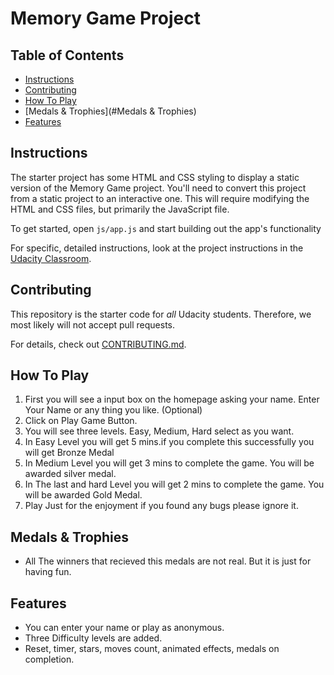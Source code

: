 # Memory Game Project

## Table of Contents

* [Instructions](#instructions)
* [Contributing](#contributing)
* [How To Play](#how-to-play)
* [Medals & Trophies](#Medals & Trophies)
* [Features](#Features)

## Instructions

The starter project has some HTML and CSS styling to display a static version of the Memory Game project. You'll need to convert this project from a static project to an interactive one. This will require modifying the HTML and CSS files, but primarily the JavaScript file.

To get started, open `js/app.js` and start building out the app's functionality

For specific, detailed instructions, look at the project instructions in the [Udacity Classroom](https://classroom.udacity.com/me).

## Contributing

This repository is the starter code for _all_ Udacity students. Therefore, we most likely will not accept pull requests.

For details, check out [CONTRIBUTING.md](CONTRIBUTING.md).

## How To Play

1. First you will see a input box on the homepage asking your name. Enter Your Name or any thing you like. (Optional)
2. Click on Play Game Button.
3. You will see three levels. Easy, Medium, Hard select as you want.
4. In Easy Level you will get 5 mins.if you complete this successfully you will get Bronze Medal
5. In Medium Level you will get 3 mins to complete the game. You will be awarded silver medal.
6. In The last and hard Level you will get 2 mins to complete the game. You will be awarded Gold Medal.
7. Play Just for the enjoyment if you found any bugs please ignore it.

## Medals & Trophies

* All The winners that recieved this medals are not real. But it is just for having fun.

## Features

* You can enter your name or play as anonymous.    
* Three Difficulty levels are added.
* Reset, timer, stars, moves count, animated effects, medals on completion.

